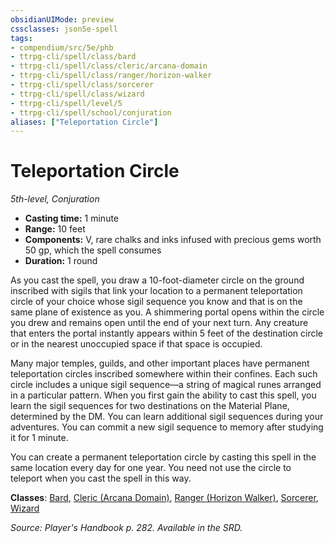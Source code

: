 ```yaml
---
obsidianUIMode: preview
cssclasses: json5e-spell
tags:
- compendium/src/5e/phb
- ttrpg-cli/spell/class/bard
- ttrpg-cli/spell/class/cleric/arcana-domain
- ttrpg-cli/spell/class/ranger/horizon-walker
- ttrpg-cli/spell/class/sorcerer
- ttrpg-cli/spell/class/wizard
- ttrpg-cli/spell/level/5
- ttrpg-cli/spell/school/conjuration
aliases: ["Teleportation Circle"]
---
```

# Teleportation Circle
*5th-level, Conjuration*  

- **Casting time:** 1 minute
- **Range:** 10 feet
- **Components:** V, rare chalks and inks infused with precious gems worth 50 gp, which the spell consumes
- **Duration:** 1 round

As you cast the spell, you draw a 10-foot-diameter circle on the ground inscribed with sigils that link your location to a permanent teleportation circle of your choice whose sigil sequence you know and that is on the same plane of existence as you. A shimmering portal opens within the circle you drew and remains open until the end of your next turn. Any creature that enters the portal instantly appears within 5 feet of the destination circle or in the nearest unoccupied space if that space is occupied.

Many major temples, guilds, and other important places have permanent teleportation circles inscribed somewhere within their confines. Each such circle includes a unique sigil sequence—a string of magical runes arranged in a particular pattern. When you first gain the ability to cast this spell, you learn the sigil sequences for two destinations on the Material Plane, determined by the DM. You can learn additional sigil sequences during your adventures. You can commit a new sigil sequence to memory after studying it for 1 minute.

You can create a permanent teleportation circle by casting this spell in the same location every day for one year. You need not use the circle to teleport when you cast the spell in this way.

**Classes**: [Bard](compendium/classes/bard.md), [Cleric (Arcana Domain)](compendium/classes/cleric-arcana-domain-scag.md), [Ranger (Horizon Walker)](compendium/classes/ranger-horizon-walker-xge.md), [Sorcerer](compendium/classes/sorcerer.md), [Wizard](compendium/classes/wizard.md)

*Source: Player's Handbook p. 282. Available in the SRD.*